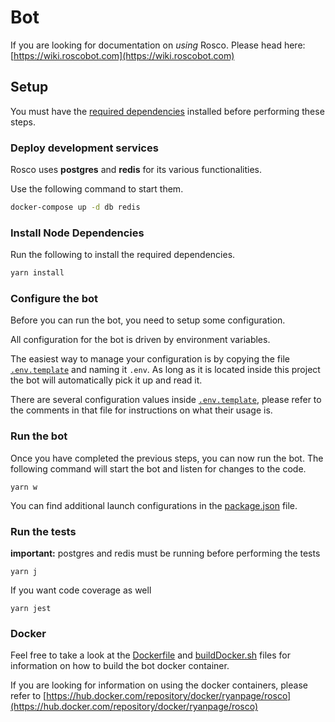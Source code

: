 # Bot

If you are looking for documentation on *using* Rosco. Please head here: [https://wiki.roscobot.com](https://wiki.roscobot.com)

## Setup

You must have the [required dependencies](../README.md#project-dependencies) installed before performing these steps.

### Deploy development services

Rosco uses **postgres** and **redis** for its various functionalities.

Use the following command to start them.

``` bash
docker-compose up -d db redis
```

### Install Node Dependencies

Run the following to install the required dependencies.

``` bash
yarn install
```

### Configure the bot

Before you can run the bot, you need to setup some configuration.

All configuration for the bot is driven by environment variables. 

The easiest way to manage your configuration is by copying the file [`.env.template`](.env.template) and naming it `.env`. As long as it is located inside this project the bot will automatically pick it up and read it. 

There are several configuration values inside [`.env.template`](.env.template), please refer to the comments in that file for instructions on what their usage is.

### Run the bot

Once you have completed the previous steps, you can now run the bot. The following command will start the bot and listen for changes to the code.

```
yarn w
```

You can find additional launch configurations in the [package.json](package.json) file.

### Run the tests

**important:** postgres and redis must be running before performing the tests

```
yarn j
```

If you want code coverage as well

```
yarn jest
```

### Docker

Feel free to take a look at the [Dockerfile](Dockerfile) and [buildDocker.sh](./buildDocker.sh) files for information on how to build the bot docker container.

If you are looking for information on using the docker containers, please refer to [https://hub.docker.com/repository/docker/ryanpage/rosco](https://hub.docker.com/repository/docker/ryanpage/rosco)